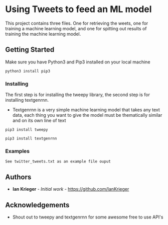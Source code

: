 # Using Tweets to feed an ML model
This project contains three files. One for retrieving the weets, one for training a machine learning model, and one for spitting out results of training the machine learning model.

## Getting Started

Make sure you have Python3 and Pip3 installed on your local machine

```
python3 install pip3
```

### Installing

The first step is for installing the tweepy library, the second step is for installing textgenrnn.

- Textgenrnn is a very simple machine learning model that takes any text data, each thing you want to give the model must be thematically similar and on its own line of text

```
pip3 install tweepy
```

```
pip3 install textgenrnn
```

### Examples

```
See twitter_tweets.txt as an example file ouput
```


## Authors

* **Ian Krieger** - *Initial work* - https://github.com/IanKrieger


## Acknowledgements
- Shout out to tweepy and textgenrnn for some awesome free to use API's

